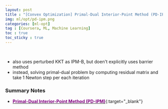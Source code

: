 ```yaml
---
layout: post
title : "[Convex Optimization] Primal-Dual Interior-Point Method (PD-IPM)"
img: ml/opt/pd-ipm.png
categories: [ml-opt] 
tag : [Coursera, ML, Machine Learning]
toc : true
toc_sticky : true
---
```


<br>

- also uses perturbed KKT as IPM-B, but doen't explicitly uses barrier method
- instead, solving primal-dual problem by computing residual matrix and take 1 Newton step per each iteration



### Summary Notes

- [<span style="color:purple">**Primal-Dual Interior-Point Method (PD-IPM)**</span>](https://drive.google.com/file/d/155yRVHcp1Ax1cH6gClc-i3rdMiw7mwfx/view?usp=share_link){:target="_blank"}


